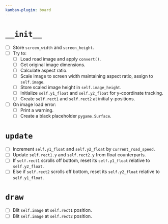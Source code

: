 ```yaml
---
kanban-plugin: board
---
```

# `__init__`
- [ ] Store `screen_width` and `screen_height`.
- [ ] Try to:
    - [ ] Load road image and apply `convert()`.
    - [ ] Get original image dimensions.
    - [ ] Calculate aspect ratio.
    - [ ] Scale image to screen width maintaining aspect ratio, assign to `self.image`.
    - [ ] Store scaled image height in `self.image_height`.
    - [ ] Initialize `self.y1_float` and `self.y2_float` for y-coordinate tracking.
    - [ ] Create `self.rect1` and `self.rect2` at initial y-positions.
- [ ] On image load error:
    - [ ] Print a warning.
    - [ ] Create a black placeholder `pygame.Surface`.

# `update`
- [ ] Increment `self.y1_float` and `self.y2_float` by `current_road_speed`.
- [ ] Update `self.rect1.y` and `self.rect2.y` from float counterparts.
- [ ] If `self.rect1` scrolls off bottom, reset its `self.y1_float` relative to `self.y2_float`.
- [ ] Else if `self.rect2` scrolls off bottom, reset its `self.y2_float` relative to `self.y1_float`.

# `draw`
- [ ] Blit `self.image` at `self.rect1` position.
- [ ] Blit `self.image` at `self.rect2` position.